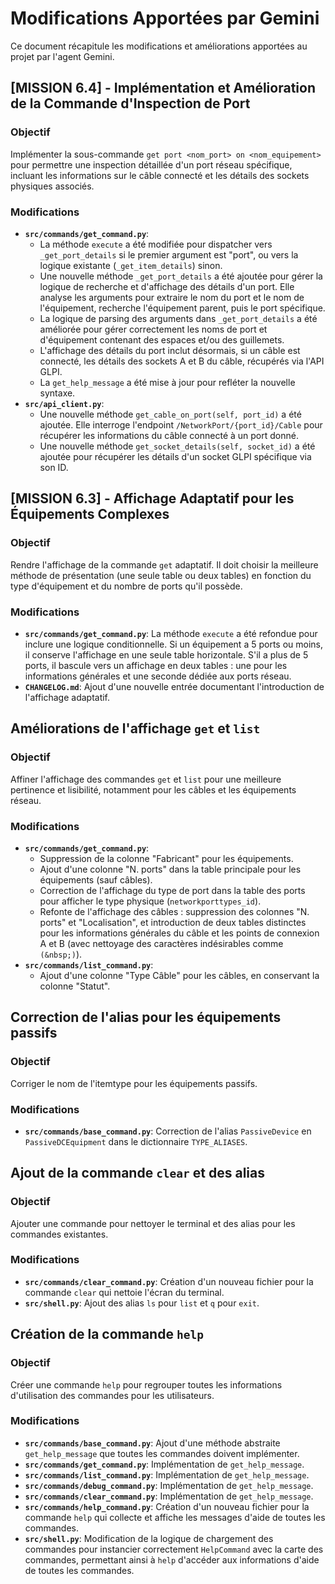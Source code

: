 # Modifications Apportées par Gemini

Ce document récapitule les modifications et améliorations apportées au projet par l'agent Gemini.

## [MISSION 6.4] - Implémentation et Amélioration de la Commande d'Inspection de Port
### Objectif
Implémenter la sous-commande `get port <nom_port> on <nom_equipement>` pour permettre une inspection détaillée d'un port réseau spécifique, incluant les informations sur le câble connecté et les détails des sockets physiques associés.
### Modifications
- **`src/commands/get_command.py`**:
    - La méthode `execute` a été modifiée pour dispatcher vers `_get_port_details` si le premier argument est "port", ou vers la logique existante (`_get_item_details`) sinon.
    - Une nouvelle méthode `_get_port_details` a été ajoutée pour gérer la logique de recherche et d'affichage des détails d'un port. Elle analyse les arguments pour extraire le nom du port et le nom de l'équipement, recherche l'équipement parent, puis le port spécifique.
    - La logique de parsing des arguments dans `_get_port_details` a été améliorée pour gérer correctement les noms de port et d'équipement contenant des espaces et/ou des guillemets.
    - L'affichage des détails du port inclut désormais, si un câble est connecté, les détails des sockets A et B du câble, récupérés via l'API GLPI.
    - La `get_help_message` a été mise à jour pour refléter la nouvelle syntaxe.
- **`src/api_client.py`**:
    - Une nouvelle méthode `get_cable_on_port(self, port_id)` a été ajoutée. Elle interroge l'endpoint `/NetworkPort/{port_id}/Cable` pour récupérer les informations du câble connecté à un port donné.
    - Une nouvelle méthode `get_socket_details(self, socket_id)` a été ajoutée pour récupérer les détails d'un socket GLPI spécifique via son ID.

## [MISSION 6.3] - Affichage Adaptatif pour les Équipements Complexes
### Objectif
Rendre l'affichage de la commande `get` adaptatif. Il doit choisir la meilleure méthode de présentation (une seule table ou deux tables) en fonction du type d'équipement et du nombre de ports qu'il possède.
### Modifications
- **`src/commands/get_command.py`**: La méthode `execute` a été refondue pour inclure une logique conditionnelle. Si un équipement a 5 ports ou moins, il conserve l'affichage en une seule table horizontale. S'il a plus de 5 ports, il bascule vers un affichage en deux tables : une pour les informations générales et une seconde dédiée aux ports réseau.
- **`CHANGELOG.md`**: Ajout d'une nouvelle entrée documentant l'introduction de l'affichage adaptatif.

## Améliorations de l'affichage `get` et `list`
### Objectif
Affiner l'affichage des commandes `get` et `list` pour une meilleure pertinence et lisibilité, notamment pour les câbles et les équipements réseau.
### Modifications
- **`src/commands/get_command.py`**:
    - Suppression de la colonne "Fabricant" pour les équipements.
    - Ajout d'une colonne "N. ports" dans la table principale pour les équipements (sauf câbles).
    - Correction de l'affichage du type de port dans la table des ports pour afficher le type physique (`networkporttypes_id`).
    - Refonte de l'affichage des câbles : suppression des colonnes "N. ports" et "Localisation", et introduction de deux tables distinctes pour les informations générales du câble et les points de connexion A et B (avec nettoyage des caractères indésirables comme `(&nbsp;)`).
- **`src/commands/list_command.py`**:
    - Ajout d'une colonne "Type Câble" pour les câbles, en conservant la colonne "Statut".

## Correction de l'alias pour les équipements passifs
### Objectif
Corriger le nom de l'itemtype pour les équipements passifs.
### Modifications
- **`src/commands/base_command.py`**: Correction de l'alias `PassiveDevice` en `PassiveDCEquipment` dans le dictionnaire `TYPE_ALIASES`.

## Ajout de la commande `clear` et des alias
### Objectif
Ajouter une commande pour nettoyer le terminal et des alias pour les commandes existantes.
### Modifications
- **`src/commands/clear_command.py`**: Création d'un nouveau fichier pour la commande `clear` qui nettoie l'écran du terminal.
- **`src/shell.py`**: Ajout des alias `ls` pour `list` et `q` pour `exit`.

## Création de la commande `help`
### Objectif
Créer une commande `help` pour regrouper toutes les informations d'utilisation des commandes pour les utilisateurs.
### Modifications
- **`src/commands/base_command.py`**: Ajout d'une méthode abstraite `get_help_message` que toutes les commandes doivent implémenter.
- **`src/commands/get_command.py`**: Implémentation de `get_help_message`.
- **`src/commands/list_command.py`**: Implémentation de `get_help_message`.
- **`src/commands/debug_command.py`**: Implémentation de `get_help_message`.
- **`src/commands/clear_command.py`**: Implémentation de `get_help_message`.
- **`src/commands/help_command.py`**: Création d'un nouveau fichier pour la commande `help` qui collecte et affiche les messages d'aide de toutes les commandes.
- **`src/shell.py`**: Modification de la logique de chargement des commandes pour instancier correctement `HelpCommand` avec la carte des commandes, permettant ainsi à `help` d'accéder aux informations d'aide de toutes les commandes.